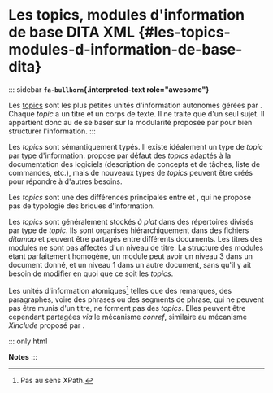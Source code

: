 # Les topics, modules d\'information de base DITA XML {#les-topics-modules-d-information-de-base-dita}

::: sidebar
**`fa-bullhorn`{.interpreted-text role="awesome"}**

Les [topics]() sont les plus petites unités d\'information autonomes
gérées par . Chaque *topic* a un titre et un corps de texte. Il ne
traite que d\'un seul sujet. Il appartient donc au de se baser sur la
modularité proposée par pour bien structurer l\'information.
:::

Les *topics* sont sémantiquement typés. Il existe idéalement un type de
*topic* par type d\'information. propose par défaut des *topics* adaptés
à la documentation des logiciels (description de concepts et de tâches,
liste de commandes, etc.), mais de nouveaux types de *topics* peuvent
être créés pour répondre à d\'autres besoins.

Les *topics* sont une des différences principales entre et , qui ne
propose pas de typologie des briques d\'information.

Les *topics* sont généralement stockés *à plat* dans des répertoires
divisés par type de *topic*. Ils sont organisés hiérarchiquement dans
des fichiers *ditamap* et peuvent être partagés entre différents
documents. Les titres des modules ne sont pas affectés d\'un niveau de
titre. La structure des modules étant parfaitement homogène, un module
peut avoir un niveau 3 dans un document donné, et un niveau 1 dans un
autre document, sans qu\'il y ait besoin de modifier en quoi que ce soit
les *topics*.

Les unités d\'information atomiques[^1] telles que des remarques, des
paragraphes, voire des phrases ou des segments de phrase, qui ne peuvent
pas être munis d\'un titre, ne forment pas des *topics*. Elles peuvent
être cependant partagées *via* le mécanisme *conref*, similaire au
mécanisme *Xinclude* proposé par .

::: only
html

**Notes**
:::

[^1]: Pas au sens XPath.
